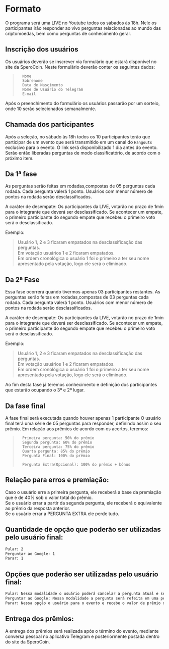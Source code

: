 # Formato
O programa será uma LIVE no Youtube todos os sábados às 18h. Nele os participantes irão responder ao vivo perguntas relacionadas ao mundo das criptomoedas, bem como perguntas de conhecimento geral.

## Inscrição dos usuários
Os usuários deverão se inscrever via formulário que estará disponível no site da SperoCoin.
Neste formulário deverão conter os seguintes dados:
>		Nome
>		Sobrenome
>		Data de Nascimento
>		Nome de Usuário do Telegram
>		E-mail

Após o preenchimento do formulário os usuários passarão por um sorteio, onde 10 serão selecionados semanalmente.

## Chamada dos participantes
Após a seleção, no sábado às 18h todos os 10 participantes terão que participar de um evento que será transmitido em um canal do `Hangouts` exclusivo para o evento. O link será disponibilizado 1 dia antes do evento.
Serão então liberadas perguntas de modo classificatório, de acordo com o próximo item.

## Da 1ª fase
As perguntas serão feitas em rodadas,compostas de 05 perguntas cada rodada.
Cada pergunta valerá 1 ponto.
Usuários com menor número de pontos na rodada serão desclassificados.

A caráter de desempate: Os participantes da LIVE, votarão no prazo de 1min para o integrante que deverá ser desclassificado. Se acontecer um empate, o primeiro participante do segundo empate que recebeu o primeiro voto será o desclassificado.

Exemplo:
>	Usuário 1, 2 e 3 ficaram empatados na desclassificação das perguntas.<br>
>	Em votação usuários 1 e 2 ficaram empatados.<br>
>	Em ordem cronológica o usuário 1 foi o primeiro a ter seu nome apresentado pela votação, logo ele será o eliminado.

## Da 2ª Fase
Essa fase ocorrerá quando tivermos apenas 03 participantes restantes.
	As perguntas serão feitas em rodadas,compostas de 03 perguntas cada rodada.
	Cada pergunta valerá 1 ponto.
	Usuários com menor número de pontos na rodada serão desclassificados.

A caráter de desempate: Os participantes da LIVE, votarão no prazo de 1min para o integrante que deverá ser desclassificado. Se acontecer um empate, o primeiro participante do segundo empate que recebeu o primeiro voto será o desclassificado.

Exemplo:
>	Usuário 1, 2 e 3 ficaram empatados na desclassificação das perguntas.<br>
>	Em votação usuários 1 e 2 ficaram empatados.<br>
>	Em ordem cronológica o usuário 1 foi o primeiro a ter seu nome apresentado pela votação, logo ele será o eliminado.

Ao fim desta fase já teremos conhecimento e definição dos participantes que estarão ocupando o 3º e 2º lugar.

## Da fase final
A fase final será executada quando houver apenas 1 participante
O usuário final terá uma série de 05 perguntas para responder, definindo assim o seu prêmio.
Em relação aos prêmios de acordo com os acertos, teremos:
>		Primeira pergunta: 50% do prêmio
>		Segunda pergunta: 60% do prêmio
>		Terceira pergunta: 75% do prêmio
>		Quarta pergunta: 85% do prêmio
>		Pergunta Final: 100% do prêmio
>
>		Pergunta Extra(Opcional): 100% do prêmio + bônus

## Relação para erros e premiação:
Caso o usuário erre a primeira pergunta, ele receberá a base da premiação que é de 40% sob o valor total do prêmio.<br>
Se o usuário errar a partir da segunda pergunta, ele receberá o equivalente ao prêmio da resposta anterior.<br>
Se o usuário errar a PERGUNTA EXTRA ele perde tudo.<br>

## Quantidade de opção que poderão ser utilizadas pelo usuário final:
```sh
Pular: 2
Perguntar ao Google: 1
Parar: 1
```

## Opções que poderão ser utilizadas pelo usuário final:
```sh 
Pular: Nessa modalidade o usuário poderá cancelar a pergunta atual e seguir para a próxima.
Perguntar ao Google: Nessa modalidade a pergunta será refeita em uma pesquisa no Google que será realizada pelo apresentador do programa, verificar apenas as respostas enviadas na primeira página de pesquisa do Google.
Parar: Nessa opção o usuário para o evento e recebe o valor de prêmio da resposta anterior, exceto se for a primeira pergunta.
```

## Entrega dos prêmios:
A entrega dos prêmios será realizada após o término do evento, mediante conversa pessoal no aplicativo Telegram e posteriormente postada dentro do site da SperoCoin.
